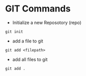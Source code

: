 # GIT Commands

- Initialize a new Reposotory (repo)
```git
git init
```

- add a file to git
```git
git add <filepath>
```

- add all files to git
```git
git add .
```
